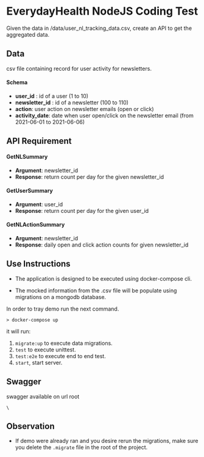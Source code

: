 # EverydayHealth NodeJS Coding Test

Given the data in /data/user_nl_tracking_data.csv, create an API to get the aggregated data.

## Data

csv file containing record for user activity for newsletters.

#### Schema

- **user_id** : id of a user (1 to 10)
- **newsletter_id** : id of a newsletter (100 to 110)
- **action**: user action on newsletter emails (open or click)
- **activity_date**: date when user open/click on the newsletter email (from 2021-06-01 to 2021-06-06)

## API Requirement

#### GetNLSummary

- **Argument**: newsletter_id
- **Response**: return count per day for the given newsletter_id

#### GetUserSummary

- **Argument**: user_id
- **Response**: return count per day for the given user_id

#### GetNLActionSummary

- **Argument**: newsletter_id
- **Response**: daily open and click action counts for given newsletter_id

## Use Instructions

- The application is designed to be executed using docker-compose cli.

- The mocked information from the .csv file will be populate using migrations on a mongodb database.

In order to tray demo run the next command.

```
> docker-compose up
```

it will run:

1. `migrate:up` to execute data migrations.
2. `test` to execute unittest.
3. `test:e2e` to execute end to end test.
4. `start`, start server.

## Swagger

swagger available on url root

```
\
```

## Observation

- If demo were already ran and you desire rerun the migrations, make sure you delete the `.migrate` file in the root of the project.
